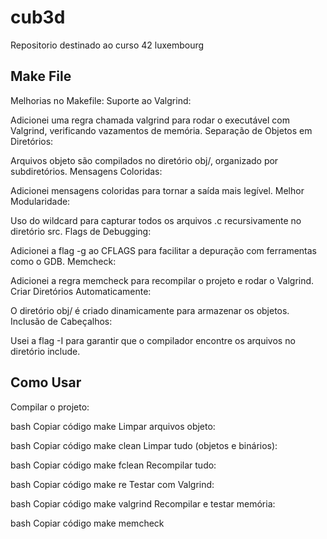 # cub3d
Repositorio destinado ao curso 42 luxembourg


## Make File
Melhorias no Makefile:
Suporte ao Valgrind:

Adicionei uma regra chamada valgrind para rodar o executável com Valgrind, verificando vazamentos de memória.
Separação de Objetos em Diretórios:

Arquivos objeto são compilados no diretório obj/, organizado por subdiretórios.
Mensagens Coloridas:

Adicionei mensagens coloridas para tornar a saída mais legível.
Melhor Modularidade:

Uso do wildcard para capturar todos os arquivos .c recursivamente no diretório src.
Flags de Debugging:

Adicionei a flag -g ao CFLAGS para facilitar a depuração com ferramentas como o GDB.
Memcheck:

Adicionei a regra memcheck para recompilar o projeto e rodar o Valgrind.
Criar Diretórios Automaticamente:

O diretório obj/ é criado dinamicamente para armazenar os objetos.
Inclusão de Cabeçalhos:

Usei a flag -I para garantir que o compilador encontre os arquivos no diretório include.


## Como Usar
Compilar o projeto:

bash
Copiar código
make
Limpar arquivos objeto:

bash
Copiar código
make clean
Limpar tudo (objetos e binários):

bash
Copiar código
make fclean
Recompilar tudo:

bash
Copiar código
make re
Testar com Valgrind:

bash
Copiar código
make valgrind
Recompilar e testar memória:

bash
Copiar código
make memcheck
